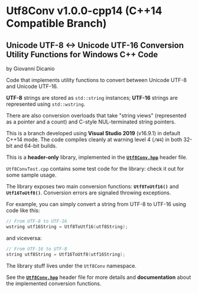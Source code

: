 # Utf8Conv v1.0.0-cpp14 (C++14 Compatible Branch)
## Unicode UTF-8 &lt;-> Unicode UTF-16 Conversion Utility Functions for Windows C++ Code

by Giovanni Dicanio

Code that implements utility functions to convert between Unicode UTF-8 and Unicode UTF-16.

**UTF-8** strings are stored as `std::string` instances; **UTF-16** strings are represented 
using `std::wstring`.

There are also conversion overloads that take "string views" (represented as a pointer and a count)
and C-style NUL-terminated string pointers.

This is a branch developed using **Visual Studio 2019** (v16.9.1) in default C++14 mode.
The code compiles cleanly at warning level 4 (`/W4`) in both 32-bit and 64-bit builds.

This is a **header-only** library, implemented in the **[`Utf8Conv.hpp`](Utf8Conv/Utf8Conv.hpp)** 
header file.

`Utf8ConvTest.cpp` contains some test code for the library: check it out for some sample usage.

The library exposes two main conversion functions: **`Utf8ToUtf16()`** and **`Utf16ToUtf8()`**.
Conversion errors are signaled throwing exceptions.

For example, you can simply convert a string from UTF-8 to UTF-16 using code like this:

```c++
// From UTF-8 to UTF-16
wstring utf16String = Utf8ToUtf16(utf8String);
```

and viceversa:

```c++
// From UTF-16 to UTF-8
string utf8String = Utf16ToUtf8(utf16String);
```

The library stuff lives under the `Utf8Conv` namespace.

See the **[`Utf8Conv.hpp`](Utf8Conv/Utf8Conv.hpp)** header file for more details
and **documentation** about the implemented conversion functions.
